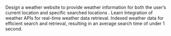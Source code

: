 Design a weather website to provide weather information for both the user’s current location and specific searched locations .
Learn Integration of weather APIs for real-time weather data retrieval.
Indexed weather data for efficient search and retrieval, resulting in an average search time of under 1 second.
